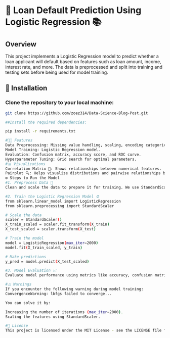 # 🚀 Loan Default Prediction Using Logistic Regression 📚

## Overview
This project implements a Logistic Regression model to predict whether a loan applicant will default based on features such as loan amount, income, interest rate, and more. The data is preprocessed and split into training and testing sets before being used for model training.

## 🔧 Installation

### Clone the repository to your local machine:
```bash
git clone https://github.com/zoez314/Data-Science-Blog-Post.git

##Install the required dependencies:

pip install -r requirements.txt

#🧑‍💻 Features
Data Preprocessing: Missing value handling, scaling, encoding categorical variables.
Model Training: Logistic Regression model.
Evaluation: Confusion matrix, accuracy score, and ROC curve.
Hyperparameter Tuning: Grid search for optimal parameters.
#📊 Visualizations
Correlation Matrix 🔄: Shows relationships between numerical features.
Pairplot 🔍: Helps visualize distributions and pairwise relationships between features.
⚙️ Steps to Run the Model
#1. Preprocess Data 🧹
Clean and scale the data to prepare it for training. We use StandardScaler to standardize numerical features for better model performance.

#2. Train the Logistic Regression Model ⚙️
from sklearn.linear_model import LogisticRegression
from sklearn.preprocessing import StandardScaler

# Scale the data
scaler = StandardScaler()
X_train_scaled = scaler.fit_transform(X_train)
X_test_scaled = scaler.transform(X_test)

# Train the model
model = LogisticRegression(max_iter=2000)
model.fit(X_train_scaled, y_train)

# Make predictions
y_pred = model.predict(X_test_scaled)

#3. Model Evaluation 📈
Evaluate model performance using metrics like accuracy, confusion matrix, and ROC curve.

#⚠️ Warnings
If you encounter the following warning during model training:
ConvergenceWarning: lbfgs failed to converge...

You can solve it by:

Increasing the number of iterations (max_iter=2000).
Scaling the features using StandardScaler.

#📝 License
This project is licensed under the MIT License - see the LICENSE file for details.
